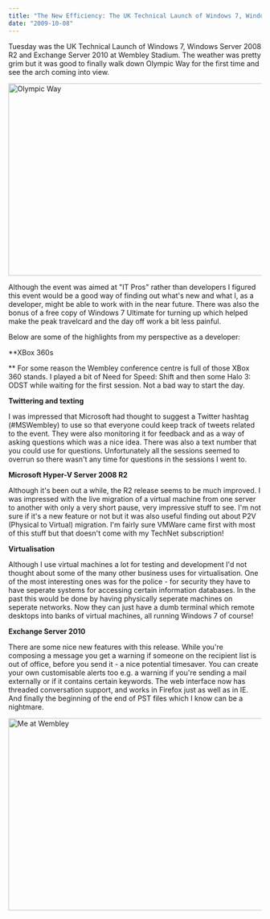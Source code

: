 ```yaml
---
title: "The New Efficiency: The UK Technical Launch of Windows 7, Windows Server 2008 R2 and Exchange Server 2010"
date: "2009-10-08"
---
```


Tuesday was the UK Technical Launch of Windows 7, Windows Server 2008 R2 and Exchange Server 2010 at Wembley Stadium. The weather was pretty grim but it was good to finally walk down Olympic Way for the first time and see the arch coming into view.

<img class="alignnone size-full wp-image-67" title="Olympic Way" src="https://www.tjrobinson.net/wp-content/uploads/2009/10/olympic-way.jpg" alt="Olympic Way" width="510" height="382" srcset="https://www.tjrobinson.net/wp-content/uploads/2009/10/olympic-way.jpg 640w, https://www.tjrobinson.net/wp-content/uploads/2009/10/olympic-way-300x225.jpg 300w, https://www.tjrobinson.net/wp-content/uploads/2009/10/olympic-way-400x300.jpg 400w" sizes="(max-width: 510px) 100vw, 510px" />

Although the event was aimed at "IT Pros" rather than developers I figured this event would be a good way of finding out what's new and what I, as a developer, might be able to work with in the near future. There was also the bonus of a free copy of Windows 7 Ultimate for turning up which helped make the peak travelcard and the day off work a bit less painful.

Below are some of the highlights from my perspective as a developer:

\*\*XBox 360s

\*\* For some reason the Wembley conference centre is full of those XBox 360 stands. I played a bit of Need for Speed: Shift and then some Halo 3: ODST while waiting for the first session. Not a bad way to start the day.

**Twittering and texting**

I was impressed that Microsoft had thought to suggest a Twitter hashtag (#MSWembley) to use so that everyone could keep track of tweets related to the event. They were also monitoring it for feedback and as a way of asking questions which was a nice idea. There was also a text number that you could use for questions. Unfortunately all the sessions seemed to overrun so there wasn't any time for questions in the sessions I went to.

**Microsoft Hyper-V Server 2008 R2**

Although it's been out a while, the R2 release seems to be much improved. I was impressed with the live migration of a virtual machine from one server to another with only a very short pause, very impressive stuff to see. I'm not sure if it's a new feature or not but it was also useful finding out about P2V (Physical to Virtual) migration. I'm fairly sure VMWare came first with most of this stuff but that doesn't come with my TechNet subscription!

**Virtualisation**

Although I use virtual machines a lot for testing and development I'd not thought about some of the many other business uses for virtualisation. One of the most interesting ones was for the police - for security they have to have seperate systems for accessing certain information databases. In the past this would be done by having physically seperate machines on seperate networks. Now they can just have a dumb terminal which remote desktops into banks of virtual machines, all running Windows 7 of course!

**Exchange Server 2010**

There are some nice new features with this release. While you're composing a message you get a warning if someone on the recipient list is out of office, before you send it - a nice potential timesaver. You can create your own customisable alerts too e.g. a warning if you're sending a mail externally or if it contains certain keywords. The web interface now has threaded conversation support, and works in Firefox just as well as in IE. And finally the beginning of the end of PST files which I know can be a nightmare.

<img class="alignnone size-full wp-image-66" title="Me at Wembley" src="https://www.tjrobinson.net/wp-content/uploads/2009/10/me-at-wembley.jpg" alt="Me at Wembley" width="510" height="382" srcset="https://www.tjrobinson.net/wp-content/uploads/2009/10/me-at-wembley.jpg 640w, https://www.tjrobinson.net/wp-content/uploads/2009/10/me-at-wembley-300x225.jpg 300w, https://www.tjrobinson.net/wp-content/uploads/2009/10/me-at-wembley-400x300.jpg 400w" sizes="(max-width: 510px) 100vw, 510px" />
